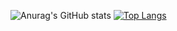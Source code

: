 <!--
**Geovanna-Lima/Geovanna-Lima** is a ✨ _special_ ✨ repository because its `README.md` (this file) appears on your GitHub profile.
-->




![Anurag's GitHub stats](https://github-readme-stats.vercel.app/api?username=Geovanna-Lima&show_icons=true&theme=radical)
[![Top Langs](https://github-readme-stats.vercel.app/api/top-langs/?username=Geovanna-Lima&langs_count=4)](https://github.com/anuraghazra/github-readme-stats)




